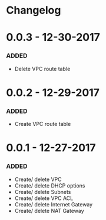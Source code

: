 # Changelog

# 0.0.3 - 12-30-2017
### ADDED
- Delete VPC route table

# 0.0.2 - 12-29-2017
### ADDED
- Create VPC route table

# 0.0.1 - 12-27-2017
### ADDED
- Create/ delete VPC
- Create/ delete DHCP options
- Create/ delete Subnets
- Create/ delete VPC ACL
- Create/ delete Internet Gateway
- Create/ delete NAT Gateway
